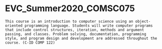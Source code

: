 # EVC_Summer2020_COMSC075

```This course is an introduction to computer science using an object-oriented programming language. Students will write computer programs that include control structures, iteration, methods and argument passing, and classes. Problem solving, documentation, programming style, and program design and development are addressed throughout the course. (C-ID COMP 122)```
